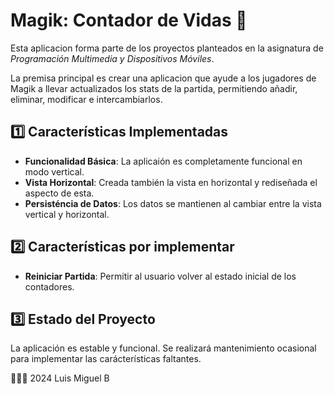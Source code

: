 # Magik: Contador de Vidas 🔮

Esta aplicacion forma parte de los proyectos planteados en la asignatura de *Programación Multimedia y Dispositivos Móviles*.

La premisa principal es crear una aplicacion que ayude a los jugadores de Magik a llevar actualizados los stats de la partida, permitiendo añadir, eliminar, modificar e intercambiarlos.

## 1️⃣ Características Implementadas

- **Funcionalidad Básica**: La aplicaión es completamente funcional en modo vertical.
- **Vista Horizontal**: Creada también la vista en horizontal y rediseñada el aspecto de esta.
- **Persisténcia de Datos**: Los datos se mantienen al cambiar entre la vista vertical y horizontal.

## 2️⃣ Características por implementar

- **Reiniciar Partida**: Permitir al usuario volver al estado inicial de los contadores.

## 3️⃣ Estado del Proyecto

La aplicación es estable y funcional.
Se realizará mantenimiento ocasional para implementar las carácterísticas faltantes.


👨🏻‍💻 2024 Luis Miguel B
